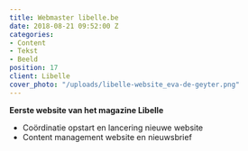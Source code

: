 ```yaml
---
title: Webmaster libelle.be
date: 2018-08-21 09:52:00 Z
categories:
- Content
- Tekst
- Beeld
position: 17
client: Libelle
cover_photo: "/uploads/libelle-website_eva-de-geyter.png"
---
```


**Eerste website van het magazine Libelle**
* Coördinatie opstart en lancering nieuwe website
* Content management website en nieuwsbrief